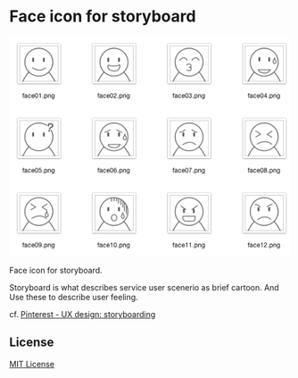 # Face icon for storyboard

![Sample image](https://raw.githubusercontent.com/hashcc/Face-icon/master/sample.png)

Face icon for storyboard.

Storyboard is what describes service user scenerio as brief cartoon. And Use these to describe user feeling. 

cf. [Pinterest - UX design: storyboarding](http://www.pinterest.com/davyhoornaert/ux-design-storyboarding/)

## License

[MIT License](http://opensource.org/licenses/MIT)
